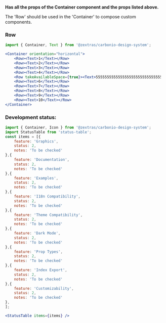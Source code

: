<!--
SPDX-FileCopyrightText: 2021 Zextras <https://www.zextras.com>

SPDX-License-Identifier: AGPL-3.0-only
-->

**Has all the props of the Container component and the props listed above.**

The 'Row' should be used in the 'Container' to compose custom components. 

### Row
```jsx
import { Container, Text } from '@zextras/carbonio-design-system';

<Container orientation="horizontal">
    <Row><Text>1</Text></Row>
    <Row><Text>2</Text></Row>
    <Row><Text>3</Text></Row>
    <Row><Text>4</Text></Row>
    <Row takeAvailableSpace={true}><Text>55555555555555555555555555555555555555555555555555555555555555555555555555555555555555555555555555555555555555555555555555555555555555555555555555555555555555555555555555</Text></Row>
    <Row><Text>6</Text></Row>
    <Row><Text>7</Text></Row>
    <Row><Text>8</Text></Row>
    <Row><Text>9</Text></Row>
    <Row><Text>10</Text></Row>
</Container>
```

### Development status:
```jsx noEditor
import { Container, Icon } from '@zextras/carbonio-design-system';
import StatusTable from 'status-table';
const items = [{
    feature: 'Graphics',
    status: 2,
    notes: 'To be checked'
},{
    feature: 'Documentation',
    status: 2,
    notes: 'To be checked'
},{
    feature: 'Examples',
    status: 2,
    notes: 'To be checked'
},{
    feature: 'I18n Compatibility',
    status: 2,
    notes: 'To be checked'
},{
    feature: 'Theme Compatibility',
    status: 2,
    notes: 'To be checked'
},{
    feature: 'Dark Mode',
    status: 2,
    notes: 'To be checked'
},{
    feature: 'Prop Types',
    status: 2,
    notes: 'To be checked'
},{
    feature: 'Index Export',
    status: 2,
    notes: 'To be checked'
},{
    feature: 'Customizability',
    status: 2,
    notes: 'To be checked'
},
];

<StatusTable items={items} />

```